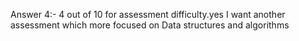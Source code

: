Answer 4:-
4 out of 10 for assessment difficulty.yes I want another assessment which more focused on Data structures and algorithms
